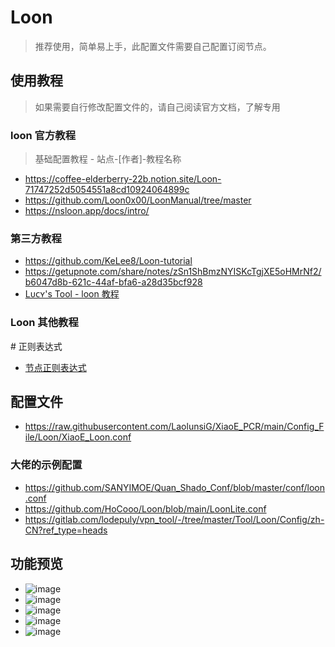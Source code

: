 # Loon
> 推荐使用，简单易上手，此配置文件需要自己配置订阅节点。

## 使用教程
> 如果需要自行修改配置文件的，请自己阅读官方文档，了解专用
### loon 官方教程
> 基础配置教程 - 站点-[作者]-教程名称
- https://coffee-elderberry-22b.notion.site/Loon-71747252d5054551a8cd10924064899c
- https://github.com/Loon0x00/LoonManual/tree/master
- https://nsloon.app/docs/intro/

### 第三方教程
- https://github.com/KeLee8/Loon-tutorial
- https://getupnote.com/share/notes/zSn1ShBmzNYISKcTgjXE5oHMrNf2/b6047d8b-621c-44af-bfa6-a28d35bcf928
- [Lᴜᴄʏ's Tool - loon 教程](https://repcz.github.io/loon/authorize/#loon_2)

### Loon 其他教程
\# 正则表达式
- [节点正则表达式](https://github.com/LaolunsiG/XiaoE_PCR/blob/main/Config_File/%E8%8A%82%E7%82%B9%E7%9A%84%E6%AD%A3%E5%88%99%E8%A1%A8%E8%BE%BE%E5%BC%8F.md)

## 配置文件
- https://raw.githubusercontent.com/LaolunsiG/XiaoE_PCR/main/Config_File/Loon/XiaoE_Loon.conf

### 大佬的示例配置
- https://github.com/SANYIMOE/Quan_Shado_Conf/blob/master/conf/loon.conf
- https://github.com/HoCooo/Loon/blob/main/LoonLite.conf
- https://gitlab.com/lodepuly/vpn_tool/-/tree/master/Tool/Loon/Config/zh-CN?ref_type=heads

## 功能预览
- ![image](https://github.com/LaolunsiG/XiaoE_PCR/blob/main/Config_File/Loon/Pictures/photo_1_2024-07-16_20-46-54.jpg?raw=true)
- ![image](https://github.com/LaolunsiG/XiaoE_PCR/blob/main/Config_File/Loon/Pictures/photo_2_2024-07-16_20-46-54.jpg?raw=true)
- ![image](https://github.com/LaolunsiG/XiaoE_PCR/blob/main/Config_File/Loon/Pictures/photo_3_2024-07-16_20-46-54.jpg?raw=true)
- ![image](https://github.com/LaolunsiG/XiaoE_PCR/blob/main/Config_File/Loon/Pictures/photo_5_2024-07-16_20-46-54.jpg?raw=true)
- ![image](https://github.com/LaolunsiG/XiaoE_PCR/blob/main/Config_File/Loon/Pictures/photo_4_2024-07-16_20-46-54.jpg?raw=true)



